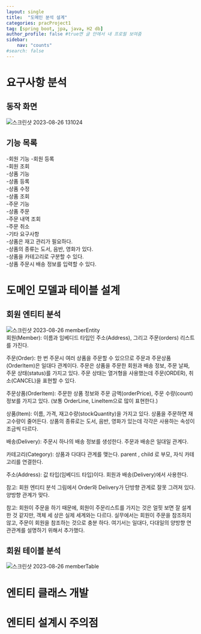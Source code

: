 ```yaml
---
layout: single
title:  "도메인 분석 설계"
categories: pracProject1
tag: [spring boot, jpa, java, H2 db]
author_profile: false #true면 글 안에서 내 프로필 보여줌
sidebar:
    nav: "counts"
#search: false
---
```


# 요구사항 분석

## 동작 화면

![스크린샷 2023-08-26 131024](https://github.com/jwjungwoo/jwjungwoo.github.io/assets/140131247/a87a4377-1e8b-4185-8bfc-e5da25e31009)   

## 기능 목록

-회원 기능
  -회원 등록   
  -회원 조회  
-상품 기능   
  -상품 등록   
  -상품 수정   
  -상품 조회   
-주문 기능   
  -상품 주문   
  -주문 내역 조회   
  -주문 취소   
-기타 요구사항   
  -상품은 재고 관리가 필요하다.   
  -상품의 종류는 도서, 음반, 영화가 있다.   
  -상품을 카테고리로 구분할 수 있다.   
  -상품 주문시 배송 정보를 입력할 수 있다.   

# 도메인 모델과 테이블 설계

## 회원 엔티티 분석

![스크린샷 2023-08-26 memberEntity](https://github.com/jwjungwoo/jwjungwoo.github.io/assets/140131247/8093327d-e4f6-444f-9114-73661da8a015)   
회원(Member): 이름과 임베디드 타입인 주소(Address), 그리고 주문(orders) 리스트를 가진다.   
   
주문(Order): 한 번 주문시 여러 상품을 주문할 수 있으므로 주문과 주문상품(OrderItem)은 일대다 관계이다. 주문은 상품을 
주문한 회원과 배송 정보, 주문 날짜, 주문 상태(status)를 가지고 있다. 주문 상태는 열거형을 사용했는데 주문(ORDER), 
취소(CANCEL)을 표현할 수 있다.   
   
주문상품(OrderItem): 주문한 상품 정보와 주문 금액(orderPrice), 주문 수량(count) 정보를 가지고 있다. 
(보통 OrderLine, LineItem으로 많이 표현한다.)   
   
상품(Item): 이름, 가격, 재고수량(stockQuantity)을 가지고 있다. 상품을 주문하면 재고수량이 줄어든다. 
상품의 종류로는 도서, 음반, 영화가 있는데 각각은 사용하는 속성이 조금씩 다르다.   
   
배송(Delivery): 주문시 하나의 배송 정보를 생성한다. 주문과 배송은 일대일 관계다.   
   
카테고리(Category): 상품과 다대다 관계를 맺는다. parent , child 로 부모, 자식 카테고리를 연결한다.   
   
주소(Address): 값 타입(임베디드 타입)이다. 회원과 배송(Delivery)에서 사용한다.   
   
참고: 회원 엔티티 분석 그림에서 Order와 Delivery가 단방향 관계로 잘못 그려져 있다. 양방향 관계가 맞다.   
   
참고: 회원이 주문을 하기 때문에, 회원이 주문리스트를 가지는 것은 얼핏 보면 잘 설계한 것 같지만, 객체 세
상은 실제 세계와는 다르다. 실무에서는 회원이 주문을 참조하지 않고, 주문이 회원을 참조하는 것으로 충분
하다. 여기서는 일대다, 다대일의 양방향 연관관계를 설명하기 위해서 추가했다.   

## 회원 테이블 분석

![스크린샷 2023-08-26 memberTable](https://github.com/jwjungwoo/jwjungwoo.github.io/assets/140131247/2cd3724b-8eac-4b17-ae6b-b8d4bd8a1ff3)


# 엔티티 클래스 개발

# 엔티티 설계시 주의점
